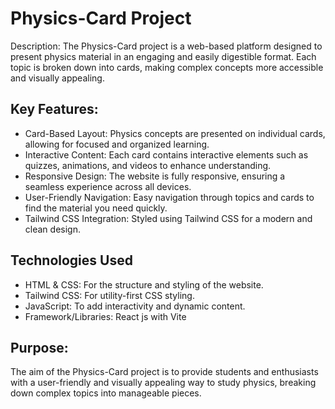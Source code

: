 # Physics-Card Project
Description:
The Physics-Card project is a web-based platform designed to present physics material in an engaging and easily digestible format. Each topic is broken down into cards, making complex concepts more accessible and visually appealing.

## Key Features:
- Card-Based Layout: Physics concepts are presented on individual cards, allowing for focused and organized learning.
- Interactive Content: Each card contains interactive elements such as quizzes, animations, and videos to enhance understanding.
- Responsive Design: The website is fully responsive, ensuring a seamless experience across all devices.
- User-Friendly Navigation: Easy navigation through topics and cards to find the material you need quickly.
- Tailwind CSS Integration: Styled using Tailwind CSS for a modern and clean design.

## Technologies Used
- HTML & CSS: For the structure and styling of the website.
- Tailwind CSS: For utility-first CSS styling.
- JavaScript: To add interactivity and dynamic content.
- Framework/Libraries: React js with Vite
  
## Purpose:
The aim of the Physics-Card project is to provide students and enthusiasts with a user-friendly and visually appealing way to study physics, breaking down complex topics into manageable pieces.
